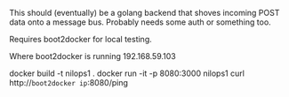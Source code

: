 This should (eventually) be a golang backend that shoves incoming POST data onto a message bus.  Probably needs some auth or something too.

Requires boot2docker for local testing.

Where boot2docker is running 192.168.59.103

docker build -t nilops1 .
docker run -it -p 8080:3000 nilops1
curl http://`boot2docker ip`:8080/ping
